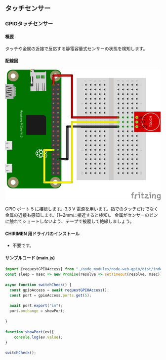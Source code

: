 ## タッチセンサー

### GPIOタッチセンサー

#### 概要
タッチや金属の近接で反応する静電容量式センサーの状態を検知します。

#### 配線図

![配線図](./PiZero_gpio_TTP223.png "schematic TP223")

GPIO ポート 5 に接続します。3.3 V 電源を用います。指でのタッチだけでなく金属の近接も感知します。(1~2mmに接近すると検知)。
金属がセンサーのピンに触れてショートしないよう、テープで被覆して絶縁しましょう。

#### CHIRIMEN 用ドライバのインストール

- 不要です。

#### サンプルコード (main.js)

```javascript
import {requestGPIOAccess} from "./node_modules/node-web-gpio/dist/index.js";
const sleep = msec => new Promise(resolve => setTimeout(resolve, msec));

async function switchCheck() {
  const gpioAccess = await requestGPIOAccess();
  const port = gpioAccess.ports.get(5);

  await port.export("in");
  port.onchange = showPort;

}

function showPort(ev){
	console.log(ev.value);
}

switchCheck();
```
